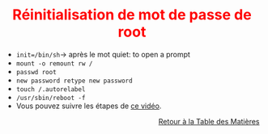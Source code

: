 <h1 align="center" style="color: red;"> Réinitialisation de mot de passe de root</h1>

- `init=/bin/sh`→ après le mot quiet: to open a prompt 
- `mount -o remount rw /`
- `passwd root`
- `new password retype new password`
- `touch /.autorelabel`
- `/usr/sbin/reboot -f`
- Vous pouvez suivre les étapes de  [ce vidéo](https://www.youtube.com/watch?v=lmOTDfwi4H0).

<p style="text-align: right;">
  <a href="https://github.com/Resistenza1994/Formation-RHCSA/blob/main/README.md#table-des-matieres">Retour à la Table des Matières</a>
</p>
